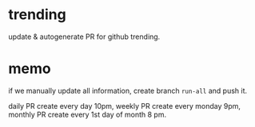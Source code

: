# trending

update & autogenerate PR for github trending.

# memo
if we manually update all information, create branch `run-all` and push it.

daily PR create every day 10pm, weekly PR create every monday 9pm, monthly PR create every 1st day of month 8 pm.
